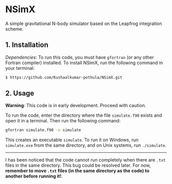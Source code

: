 # NSimX
A simple gravitational N-body simulator based on the Leapfrog integration scheme.

## 1. Installation
*Dependencies*: To run this code, you must have ```gfortran``` (or any other Fortran compiler) installed.
To install NSimX, run the following command in your terminal:
```bash
$ https://github.com/Kushaalkumar-pothula/NSimX.git
```

## 2. Usage
**Warning**: This code is in early development. Proceed with caution.

To run the code, enter the directory where the file ```simulate.f90``` exists and open it in a terminal. Then run the following command:
```bash
gfortran simulate.f90 -o simulate
```
This creates an executable ```simulate```. To run it on Windows, run ```simulate.exe``` from the same directory, and on Unix systems, run ```./simulate```.

---
I has been noticed that the code cannot run completely when there are ```.txt``` files in the same directory. This bug could be resolved later. For now, **remember to move  ```.txt``` files (in the same directory as the code) to another before running it!**.
